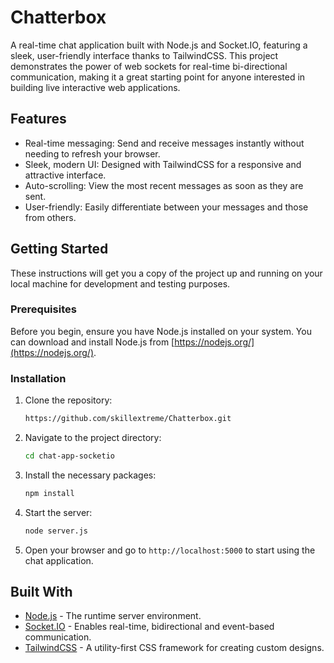 # Chatterbox

A real-time chat application built with Node.js and Socket.IO, featuring a sleek, user-friendly interface thanks to TailwindCSS. This project demonstrates the power of web sockets for real-time bi-directional communication, making it a great starting point for anyone interested in building live interactive web applications.

## Features

- Real-time messaging: Send and receive messages instantly without needing to refresh your browser.
- Sleek, modern UI: Designed with TailwindCSS for a responsive and attractive interface.
- Auto-scrolling: View the most recent messages as soon as they are sent.
- User-friendly: Easily differentiate between your messages and those from others.

## Getting Started

These instructions will get you a copy of the project up and running on your local machine for development and testing purposes.

### Prerequisites

Before you begin, ensure you have Node.js installed on your system. You can download and install Node.js from [https://nodejs.org/](https://nodejs.org/).

### Installation

1. Clone the repository:
   ```bash
   https://github.com/skillextreme/Chatterbox.git
   ```

2. Navigate to the project directory:
   ```bash
   cd chat-app-socketio
   ```

3. Install the necessary packages:
   ```bash
   npm install
   ```

4. Start the server:
   ```bash
   node server.js
   ```

5. Open your browser and go to `http://localhost:5000` to start using the chat application.

## Built With

- [Node.js](https://nodejs.org/) - The runtime server environment.
- [Socket.IO](https://socket.io/) - Enables real-time, bidirectional and event-based communication.
- [TailwindCSS](https://tailwindcss.com/) - A utility-first CSS framework for creating custom designs.

